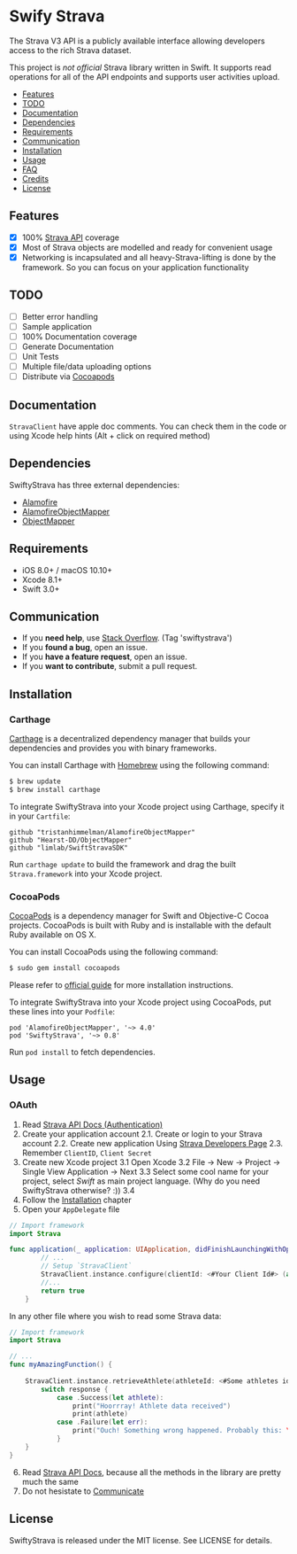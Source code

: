 # Swify Strava

The Strava V3 API is a publicly available interface allowing developers access to the rich Strava dataset. 

This project is *not official* Strava library written in Swift. It supports read operations for all of the API endpoints and supports user activities upload.

- [Features](#features)
- [TODO](#todo)
- [Documentation](#documentation)
- [Dependencies](#dependencies)
- [Requirements](#requirements)
- [Communication](#communication)
- [Installation](#installation)
- [Usage](#usage)
- [FAQ](#faq)
- [Credits](#credits)
- [License](#license)

## Features

- [x] 100% [Strava API](https://strava.github.io/api/) coverage
- [x] Most of Strava objects are modelled and ready for convenient usage
- [x] Networking is incapsulated and all heavy-Strava-lifting is done by the framework. So you can focus on your application functionality

## TODO

- [ ] Better error handling
- [ ] Sample application
- [ ] 100% Documentation coverage
- [ ] Generate Documentation
- [ ] Unit Tests
- [ ] Multiple file/data uploading options
- [ ] Distribute via [Cocoapods](https://cocoapods.org)

## Documentation

`StravaClient` have apple doc comments. You can check them in the code or using Xcode help hints (Alt + click on required method)

## Dependencies

SwiftyStrava has three external dependencies:

- [Alamofire](https://github.com/Alamofire/Alamofire)
- [AlamofireObjectMapper](https://github.com/tristanhimmelman/AlamofireObjectMapper)
- [ObjectMapper](https://github.com/Hearst-DD/ObjectMapper)

## Requirements

- iOS 8.0+ / macOS 10.10+
- Xcode 8.1+
- Swift 3.0+

## Communication

- If you **need help**, use [Stack Overflow](http://stackoverflow.com/questions/tagged/swiftystrava). (Tag 'swiftystrava')
- If you **found a bug**, open an issue.
- If you **have a feature request**, open an issue.
- If you **want to contribute**, submit a pull request.

## Installation

### Carthage

[Carthage](https://github.com/Carthage/Carthage) is a decentralized dependency manager that builds your dependencies and provides you with binary frameworks.

You can install Carthage with [Homebrew](http://brew.sh/) using the following command:

```bash
$ brew update
$ brew install carthage
```

To integrate SwiftyStrava into your Xcode project using Carthage, specify it in your `Cartfile`:

```ogdl
github "tristanhimmelman/AlamofireObjectMapper"
github "Hearst-DD/ObjectMapper"
github "limlab/SwiftStravaSDK"
```

Run `carthage update` to build the framework and drag the built `Strava.framework` into your Xcode project.

### CocoaPods

[CocoaPods](https://cocoapods.org) is a dependency manager for Swift and Objective-C Cocoa projects. CocoaPods is built with Ruby and is installable with the default Ruby available on OS X.

You can install CocoaPods using the following command:

```bash
$ sudo gem install cocoapods
```
Please refer to [official guide](https://guides.cocoapods.org/using/getting-started.html#installation) for more installation instructions.

To integrate SwiftyStrava into your Xcode project using CocoaPods, put these lines into your `Podfile`:

```ogdl
pod 'AlamofireObjectMapper', '~> 4.0'
pod 'SwiftyStrava', '~> 0.8'
```

Run `pod install` to fetch dependencies.

## Usage

### OAuth
1. Read [Strava API Docs (Authentication)](http://strava.github.io/api/v3/oauth/) 
2. Create your application account
	2.1. Create or login to your Strava account
	2.2. Create new application Using [Strava Developers Page](https://www.strava.com/settings/api)
	2.3. Remember `ClientID`, `Client Secret`
3. Create new Xcode project
	3.1 Open Xcode
	3.2 File -> New -> Project -> Single View Application -> Next
	3.3 Select some cool name for your project, select *Swift* as main project language. (Why do you need SwiftyStrava otherwise? :))
	3.4 
4. Follow the [Installation](#installation) chapter
5. Open your `AppDelegate` file
```swift
// Import framework
import Strava

func application(_ application: UIApplication, didFinishLaunchingWithOptions launchOptions: [UIApplicationLaunchOptionsKey: Any]?) -> Bool {
		// ...
        // Setup `StravaClient`
        StravaClient.instance.configure(clientId: <#Your Client Id#> (as a UInt64), clientSecret: "<#Your Client Secret#>", callbackURL:"yourConfiguredCallbackURL")
        //...
        return true
    }
```

In any other file where you wish to read some Strava data:
```swift
// Import framework
import Strava

// ... 
func myAmazingFunction() {
	
    StravaClient.instance.retrieveAthlete(athleteId: <#Some athletes id#>) { athleteResponse in
        switch response {
            case .Success(let athlete):
                print("Hoorrray! Athlete data received")
                print(athlete)
            case .Failure(let err):
                print("Ouch! Something wrong happened. Probably this: \(err.message)")
            }
	}
}
```
6. Read [Strava API Docs](http://strava.github.io/api/v3/), because all the methods in the library are pretty much the same
7. Do not hesistate to [Communicate](#communication) 

## License

SwiftyStrava is released under the MIT license. See LICENSE for details.
